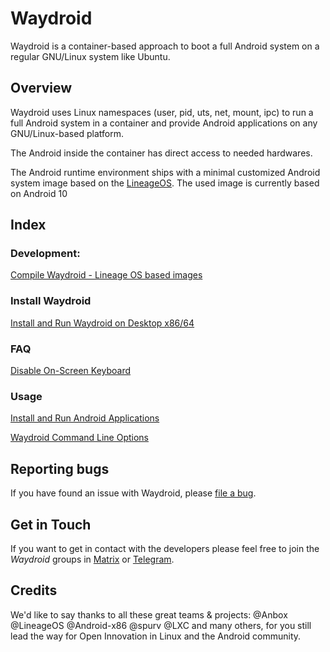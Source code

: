 # Waydroid

Waydroid is a container-based approach to boot a full Android system on a regular GNU/Linux system like Ubuntu.

## Overview

Waydroid uses Linux namespaces \(user, pid, uts, net, mount, ipc\) to run a full Android system in a container and provide Android applications on any GNU/Linux-based platform.

The Android inside the container has direct access to needed hardwares.

The Android runtime environment ships with a minimal customized Android system image based on the [LineageOS](https://lineageos.org/). The used image is currently based on Android 10

## Index

### Development:

[Compile Waydroid - Lineage OS based images](development/compile-waydroid-lineage-os-based-images.md)

### Install Waydroid

[Install and Run Waydroid on Desktop x86/64](usage/install-on-desktops.md)

### FAQ

[Disable On-Screen Keyboard](faq/disable-on-screen-keyboard.md)

### Usage

[Install and Run Android Applications](usage/install-and-run-android-applications.md)

[Waydroid Command Line Options](usage/waydroid-command-line-options.md)

## Reporting bugs

If you have found an issue with Waydroid, please [file a bug](https://github.com/Waydroid/waydroid/issues/new).

## Get in Touch

If you want to get in contact with the developers please feel free to join the _Waydroid_ groups in [Matrix](https://matrix.to/#/#waydroid:connolly.tech) or [Telegram](https://t.me/WayDroid).

## Credits

We'd like to say thanks to all these great teams & projects: @Anbox @LineageOS @Android-x86 @spurv @LXC and many others, for you still lead the way for Open Innovation in Linux and the Android community.

